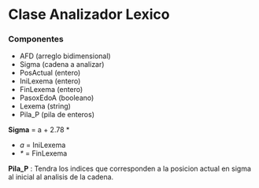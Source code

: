 # Clase Analizador Lexico
### Componentes
* AFD        (arreglo bidimensional)
* Sigma      (cadena a analizar)
* PosActual  (entero)
* IniLexema  (entero)
* FinLexema  (entero)
* PasoxEdoA  (booleano)
* Lexema     (string)
* Pila_P     (pila de enteros)

__Sigma__ = a + 2.78 *

* _a_ = IniLexema
* _*_ = FinLexema

__Pila_P__ : Tendra los indices que corresponden a la posicion actual en sigma al inicial al analisis de la cadena.
